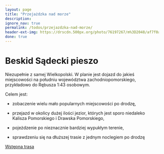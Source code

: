 ```yaml
---
layout: page
title: "Przejażdzka nad morze"
description: 
ignore_nav: true
permalink: /todos/przejazdzka-nad-morze/
header-ext-img: https://drscdn.500px.org/photo/76197267/m%3D2048/af7f0a557aa3f95ca5d3e595bd929832
done: true
---
```


Beskid Sądecki pieszo
=======================

Niezupełnie z samej Wielkopolski. W planie jest dojazd do jakieś miejscowości na południu województwa zachodniopomorskiego,
przykładowo do Rębusza 1:43 osobowym.

Celem jest:

* zobaczenie wielu mało popularnych miejscowości po drodzę,

* przejazd w okolicy dużej ilości jezior, których jest sporo niedaleko Kalisza Pomorskiego i Drawska Pomorskiego,

* pojeżdzenie po nieznacznie bardziej wypukłym terenie,

* sprawdzeniu się na dłuższej trasie z jednym noclegiem po drodzę


[Wstępna trasa](http://umapa.pl/AGux8)